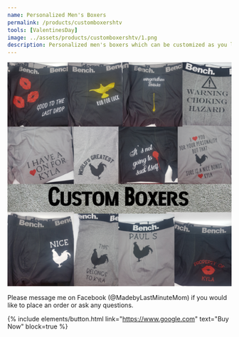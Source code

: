 ```yaml
---
name: Personalized Men's Boxers
permalink: /products/customboxershtv
tools: [ValentinesDay] 
image: ../assets/products/customboxershtv/1.png
description: Personalized men's boxers which can be customized as you like. $15 each
---
```

![Product Shot](../assets/products/customboxershtv/1.png "Custom Boxers")

Please message me on Facebook (@MadebyLastMinuteMom) if you would like to place an order or ask any questions.

{% include elements/button.html link="https://www.google.com" text="Buy Now" block=true %}
